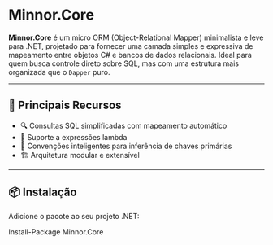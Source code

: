 # Minnor.Core

**Minnor.Core** é um micro ORM (Object-Relational Mapper) minimalista e leve para .NET, projetado para fornecer uma camada simples e expressiva de mapeamento entre objetos C# e bancos de dados relacionais. Ideal para quem busca controle direto sobre SQL, mas com uma estrutura mais organizada que o `Dapper` puro.

---

## 🚀 Principais Recursos

- 🔍 Consultas SQL simplificadas com mapeamento automático
- 🧩 Suporte a expressões lambda
- 🧠 Convenções inteligentes para inferência de chaves primárias
- 🏗️ Arquitetura modular e extensível

---

## 📦 Instalação

Adicione o pacote ao seu projeto .NET:

Install-Package Minnor.Core
